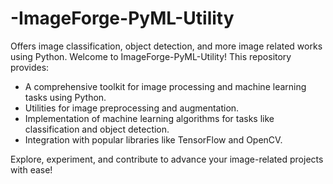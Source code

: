 # -ImageForge-PyML-Utility
Offers image classification, object detection, and more image related works using Python.
Welcome to ImageForge-PyML-Utility! This repository provides:

- A comprehensive toolkit for image processing and machine learning tasks using Python.
- Utilities for image preprocessing and augmentation.
- Implementation of machine learning algorithms for tasks like classification and object detection.
- Integration with popular libraries like TensorFlow and OpenCV.


Explore, experiment, and contribute to advance your image-related projects with ease!

